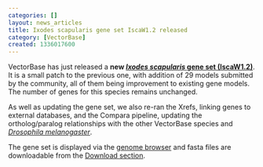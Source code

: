 ```yaml
---
categories: []
layout: news_articles
title: Ixodes scapularis gene set IscaW1.2 released
category: [VectorBase]
created: 1336017600
---
```

<p>
VectorBase has just released a <b>new  <a href="/organisms/ixodes-scapularis/wikel/IscaW1.2"><em>Ixodes scapularis</em> gene set (IscaW1.2)</a></b>. It is a small patch to the previous one, with addition of 29 models submitted by the community, all of them being improvement to existing gene models. The number of genes for this species remains unchanged.
</p>  
<p>
As well as updating the gene set, we also re-ran the Xrefs, linking genes to external databases, and the Compara pipeline, updating the ortholog/paralog relationships with the other VectorBase species and <a href="http://metazoa.ensembl.org/Drosophila_melanogaster/Info/Index" class="external-nofollow"><i>Drosophila melanogaster</i></a>.
</p>
<p>
The gene set is displayed via the <a href="/organisms/ixodes-scapularis">genome browser</a> and fasta files are downloadable from the <a href="/downloads/">Download section</a>.
</p>
